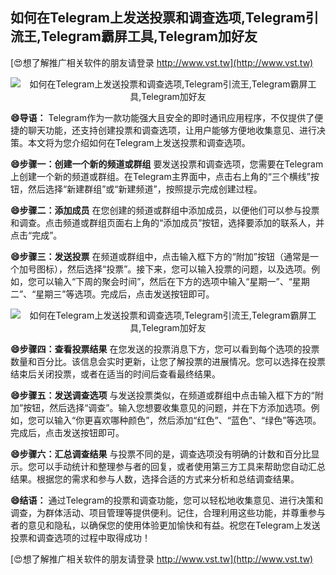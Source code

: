 ## **如何在Telegram上发送投票和调查选项,Telegram引流王,Telegram霸屏工具,Telegram加好友**

[😍想了解推广相关软件的朋友请登录 http://www.vst.tw](http://www.vst.tw)

 <center><img src="https://vst.tw/MP4/tuiguang/png/1.png" alt="如何在Telegram上发送投票和调查选项,Telegram引流王,Telegram霸屏工具,Telegram加好友"></center>

**😄导语：**
Telegram作为一款功能强大且安全的即时通讯应用程序，不仅提供了便捷的聊天功能，还支持创建投票和调查选项，让用户能够方便地收集意见、进行决策。本文将为您介绍如何在Telegram上发送投票和调查选项。

**😄步骤一：创建一个新的频道或群组**
要发送投票和调查选项，您需要在Telegram上创建一个新的频道或群组。在Telegram主界面中，点击右上角的“三个横线”按钮，然后选择“新建群组”或“新建频道”，按照提示完成创建过程。

**😄步骤二：添加成员**
在您创建的频道或群组中添加成员，以便他们可以参与投票和调查。点击频道或群组页面右上角的“添加成员”按钮，选择要添加的联系人，并点击“完成”。

**😄步骤三：发送投票**
在频道或群组中，点击输入框下方的“附加”按钮（通常是一个加号图标），然后选择“投票”。接下来，您可以输入投票的问题，以及选项。例如，您可以输入“下周的聚会时间”，然后在下方的选项中输入“星期一”、“星期二”、“星期三”等选项。完成后，点击发送按钮即可。

 <center><img src="https://vst.tw/MP4/tuiguang/png/5.png" alt="如何在Telegram上发送投票和调查选项,Telegram引流王,Telegram霸屏工具,Telegram加好友"></center>

**😄步骤四：查看投票结果**
在您发送的投票消息下方，您可以看到每个选项的投票数量和百分比。该信息会实时更新，让您了解投票的进展情况。您可以选择在投票结束后关闭投票，或者在适当的时间后查看最终结果。

**😄步骤五：发送调查选项**
与发送投票类似，在频道或群组中点击输入框下方的“附加”按钮，然后选择“调查”。输入您想要收集意见的问题，并在下方添加选项。例如，您可以输入“你更喜欢哪种颜色”，然后添加“红色”、“蓝色”、“绿色”等选项。完成后，点击发送按钮即可。

**😄步骤六：汇总调查结果**
与投票不同的是，调查选项没有明确的计数和百分比显示。您可以手动统计和整理参与者的回复，或者使用第三方工具来帮助您自动汇总结果。根据您的需求和参与人数，选择合适的方式来分析和总结调查结果。

**😄结语：**
通过Telegram的投票和调查功能，您可以轻松地收集意见、进行决策和调查，为群体活动、项目管理等提供便利。记住，合理利用这些功能，并尊重参与者的意见和隐私，以确保您的使用体验更加愉快和有益。祝您在Telegram上发送投票和调查选项的过程中取得成功！

[😍想了解推广相关软件的朋友请登录 http://www.vst.tw](http://www.vst.tw)




